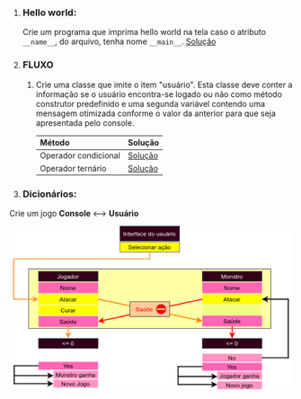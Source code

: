 1. ### Hello world: 
    Crie um programa que imprima hello world na tela caso o atributo `__name__`, do arquivo, tenha nome `__main__`. [Solução](./main/main.py)
2. ### FLUXO 

    1. Crie uma classe que imite o item "usuário". Esta classe deve conter a informação se o usuário encontra-se logado ou não como método construtor predefinido e uma segunda variável contendo uma mensagem otimizada conforme o valor da anterior para que seja apresentada pelo console. 
    
        Método | Solução
        ---|---
        Operador condicional | [Solução](./fluxo/condicional/A-AAE.py)
        Operador ternário | [Solução](./fluxo/ternário/A-AAE.py)
3. ### Dicionários:
Crie um jogo **Console** <--> **Usuário**

<img src="./midia/code_structure_B-AAK.png"/>
